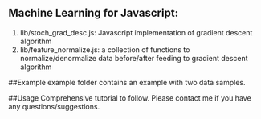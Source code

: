 ## Machine Learning for Javascript:

1. lib/stoch_grad_desc.js: Javascript implementation of gradient descent algorithm
2. lib/feature_normalize.js: a collection of functions to normalize/denormalize data before/after feeding to gradient descent algorithm

##Example
example folder contains an example with two data samples.

##Usage
Comprehensive tutorial to follow. Please contact me if you have any questions/suggestions.